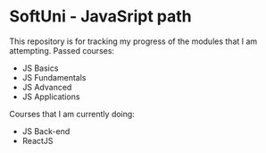 # SoftUni - JavaSript path

This repository is for tracking my progress of the modules that I am attempting. Passed courses:
 - JS Basics
 - JS Fundamentals
 - JS Advanced
 - JS Applications

Courses that I am currently doing:
- JS Back-end
- ReactJS
